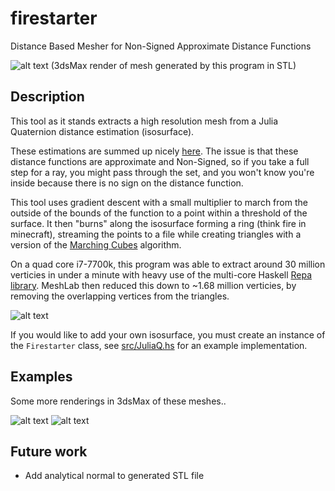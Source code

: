 # firestarter
Distance Based Mesher for Non-Signed Approximate Distance Functions

![alt text](https://farm2.staticflickr.com/1936/46264368801_1032253cb2_k_d.jpg "Example")
(3dsMax render of mesh generated by this program in STL)

## Description
This tool as it stands extracts a high resolution mesh from a Julia Quaternion distance estimation (isosurface).

These estimations are summed up nicely [here](http://www.iquilezles.org/www/articles/juliasets3d/juliasets3d.htm). The issue is that these distance functions are approximate and Non-Signed, so if you take a full step for a ray, you might pass through the set, and you won't know you're inside because there is no sign on the distance function.

This tool uses gradient descent with a small multiplier to march from the outside of the bounds of the function to a point within a threshold of the surface. It then "burns" along the isosurface forming a ring (think fire in minecraft), streaming the points to a file while creating triangles with a version of the [Marching Cubes](https://en.wikipedia.org/wiki/Marching_cubes) algorithm.

On a quad core i7-7700k, this program was able to extract around 30 million verticies in under a minute with heavy use of the multi-core Haskell [Repa library](https://hackage.haskell.org/package/repa). MeshLab then reduced this down to ~1.68 million verticies, by removing the overlapping vertices from the triangles.

![alt text](https://farm5.staticflickr.com/4913/44447499940_daa2daafe1_o_d.png "Example")

If you would like to add your own isosurface, you must create an instance of the ```Firestarter``` class, see [src/JuliaQ.hs](https://github.com/fabricatedmath/firestarter/blob/master/src/JuliaQ.hs) for an example implementation.

## Examples

Some more renderings in 3dsMax of these meshes..

![alt text](https://farm5.staticflickr.com/4807/46213866962_711be93c77_k_d.jpg "Example")
![alt text](https://farm5.staticflickr.com/4842/45352264895_3b47fb5bca_k_d.jpg "Example")

## Future work

* Add analytical normal to generated STL file
